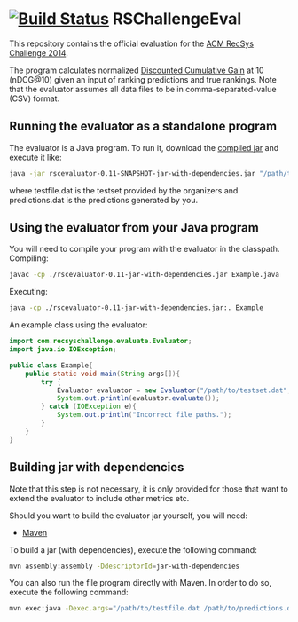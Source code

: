 [![Build Status](https://travis-ci.org/recsyschallenge/rscevaluator.png?branch=master)](https://travis-ci.org/recsyschallenge/rscevaluator)
RSChallengeEval
===============
This repository contains the official evaluation for the [ACM RecSys Challenge 2014](http://www.recsyschallenge.com "RecSysChallenge").

The program calculates normalized [Discounted Cumulative Gain](http://recsyswiki.com/wiki/Discounted_Cumulative_Gain "DCG") at 10 (nDCG@10) given an input of ranking predictions and true rankings.
Note that the evaluator assumes all data files to be in comma-separated-value (CSV) format.

Running the evaluator as a standalone program
------------------
The evaluator is a Java program. To run it, download the [compiled jar](https://github.com/recsyschallenge/RSChallengeEval/releases/download/v0.11/rscevaluator-0.11-jar-with-dependencies.jar) and execute it like:
```bash
java -jar rscevaluator-0.11-SNAPSHOT-jar-with-dependencies.jar "/path/to/testfile.dat" "/path/to/predictions.dat"
```
where testfile.dat is the testset provided by the organizers and predictions.dat is the predictions generated by you.

Using the evaluator from your Java program
---------------------------------------
You will need to compile your program with the evaluator in the classpath.
Compiling:
```bash
javac -cp ./rscevaluator-0.11-jar-with-dependencies.jar Example.java
```
Executing:
```bash
java -cp ./rscevaluator-0.11-jar-with-dependencies.jar:. Example
```

An example class using the evaluator:
```Java
import com.recsyschallenge.evaluate.Evaluator;
import java.io.IOException;

public class Example{
	public static void main(String args[]){
		try {
			Evaluator evaluator = new Evaluator("/path/to/testset.dat", "/path/to/predictions.dat");
			System.out.println(evaluator.evaluate());
		} catch (IOException e){
			System.out.println("Incorrect file paths.");
		}
	}
}
```

Building jar with dependencies
------------------------------
Note that this step is not necessary, it is only provided for those that want to extend the evaluator to include other metrics etc.


Should you want to build the evaluator jar yourself, you will need:
- [Maven](http://maven.apache.org/)

To build a jar (with dependencies), execute the following command:
```bash
mvn assembly:assembly -DdescriptorId=jar-with-dependencies
```
You can also run the file program directly with Maven. In order to do so, execute the following command:
```bash
mvn exec:java -Dexec.args="/path/to/testfile.dat /path/to/predictions.dat"
```
